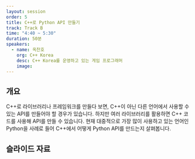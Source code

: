 ```yaml
---
layout: session
order: 5
title: C++로 Python API 만들기
track: Track B
time: "4:40 ~ 5:30"
duration: 50분
speakers:
  - name: 옥찬호
    org: C++ Korea
    desc: C++ Korea를 운영하고 있는 게임 프로그래머
    image:
---
```


## 개요
C++로 라이브러리나 프레임워크를 만들다 보면, C++이 아닌 다른 언어에서 사용할 수 있는 API를 만들어야 할 경우가 있습니다. 하지만 여러 라이브러리를 활용하면 C++ 코드를 사용해 API를 만들 수 있습니다. 현재 대중적으로 가장 많이 사용하고 있는 언어인 Python을 사례로 들어 C++에서 어떻게 Python API를 만드는지 살펴봅니다.
## 슬라이드 자료

